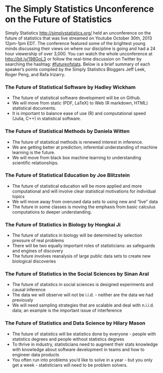 The Simply Statistics Unconference on the Future of Statistics 
====================================

Simply Statistics http://simplystatistics.org/ held an unconference on the future of statistics that was 
live streamed on Youtube October 30th, 2013 12pm-1pm EDT. The conference featured some of 
the brightest young minds discussing their views on where our discipline is going and had a 
24 hour viewership of over 3,000. You can watch the whole unconference at http://bit.ly/198GoL3 or 
follow the real-time discussion on Twitter by searching the hashtag: [#futureofstats](https://twitter.com/search?q=%23futureofstats&src=hash&f=realtime). Below is a 
brief summary of each speaker’s points compiled by the Simply Statistics Bloggers Jeff Leek, Roger Peng, 
and Rafa Irizarry.

### The Future of Statistical Software by Hadley Wickham 
* The future of statistical software development will be on Github.
* We will move from static (PDF, LaTeX) to Web (R markdown, HTML) statistical documents.
* It is important to balance ease of use (R) and computational speed (Julia, C++) in statistical software.

### The Future of Statistical Methods by Daniela Witten
* The future of statistical methods is renewed interest in inference.
* We are getting better at prediction; inferential understanding of machine learning is the future.
* We will move from black box machine learning to understanding scientific relationships.

### The Future of Statistical Education by Joe Blitzstein
* The future of statistical education will be more applied and more computational and will involve clear statistical motivations for individual topics
* We will move away from overused data sets to using new and “live” data
* The future in some classes is moving the emphasis from basic calculus computations to deeper understanding.

### The Future of Statistics in Biology by Hongkai Ji
* The future of statistics in biology will be determined by selection pressure of real problems
* There will be two equally important roles of statisticians: as safeguards and engines of discovery
* The future involves reanalysis of large public data sets to create new biological discoveries

### The Future of Statistics in the Social Sciences by Sinan Aral
* The future of statistics in social sciences is designed experiments and causal inference
* The data we will observe will not be i.i.d. - neither are the data we had previously
* We will need sampling strategies that are scalable and deal with n.i.i.d. data; an example is the important issue of interference

### The Future of Statistics and Data Science by Hilary Mason
* The future of statistics will be statistics done by everyone - people with statistics degrees and people without statistics degrees 
* To thrive in industry, statisticians need to augment their stats knowledge with knowledge about software development in teams and how to engineer data products
* You often run into problems you’d like to solve in a year - but you only get a week - statisticians will need to be problem solvers.
